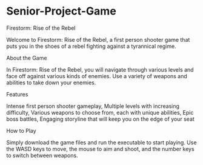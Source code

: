 # Senior-Project-Game
Firestorm: Rise of the Rebel

Welcome to Firestorm: Rise of the Rebel, a first person shooter game that puts you in the shoes of a rebel fighting against a tyrannical regime.

About the Game

In Firestorm: Rise of the Rebel, you will navigate through various levels and face off against various kinds of enemies. Use a variety of weapons and abilities to take down your enemies.

Features

Intense first person shooter gameplay,
Multiple levels with increasing difficulty,
Various weapons to choose from, each with unique abilities,
Epic boss battles,
Engaging storyline that will keep you on the edge of your seat

How to Play

Simply download the game files and run the executable to start playing. Use the WASD keys to move, the mouse to aim and shoot, and the number keys to switch between weapons.
